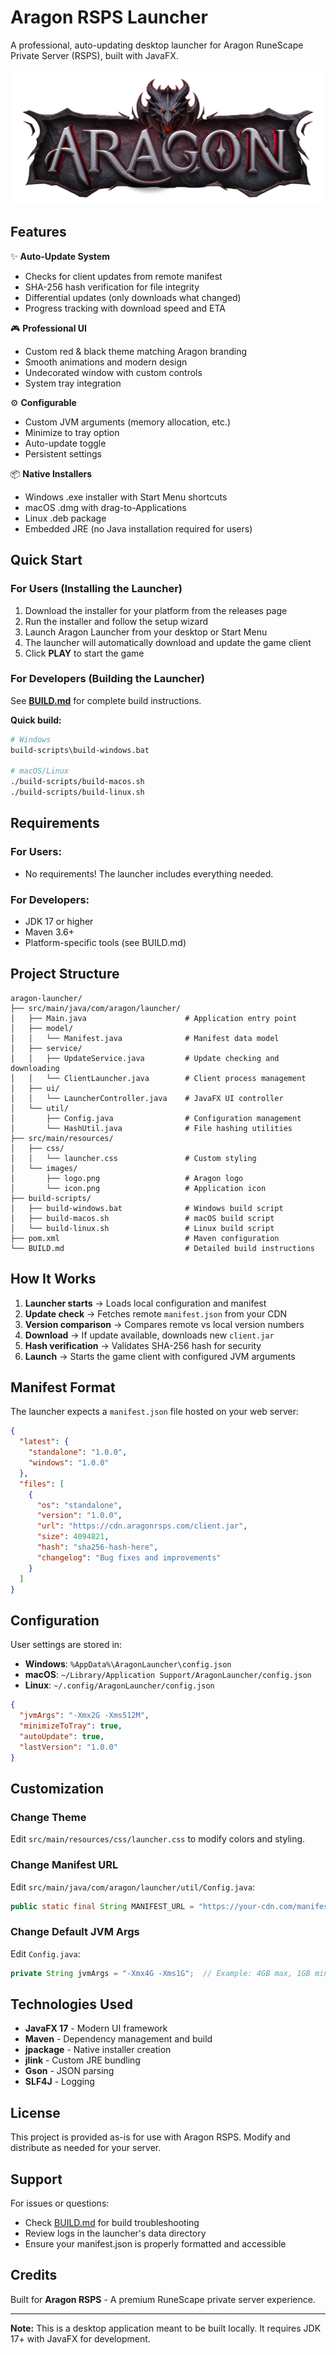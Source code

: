 # Aragon RSPS Launcher

A professional, auto-updating desktop launcher for Aragon RuneScape Private Server (RSPS), built with JavaFX.

![Aragon Logo](src/main/resources/images/logo.png)

## Features

✨ **Auto-Update System**
- Checks for client updates from remote manifest
- SHA-256 hash verification for file integrity
- Differential updates (only downloads what changed)
- Progress tracking with download speed and ETA

🎮 **Professional UI**
- Custom red & black theme matching Aragon branding
- Smooth animations and modern design
- Undecorated window with custom controls
- System tray integration

⚙️ **Configurable**
- Custom JVM arguments (memory allocation, etc.)
- Minimize to tray option
- Auto-update toggle
- Persistent settings

📦 **Native Installers**
- Windows .exe installer with Start Menu shortcuts
- macOS .dmg with drag-to-Applications
- Linux .deb package
- Embedded JRE (no Java installation required for users)

## Quick Start

### For Users (Installing the Launcher)

1. Download the installer for your platform from the releases page
2. Run the installer and follow the setup wizard
3. Launch Aragon Launcher from your desktop or Start Menu
4. The launcher will automatically download and update the game client
5. Click **PLAY** to start the game

### For Developers (Building the Launcher)

See **[BUILD.md](BUILD.md)** for complete build instructions.

**Quick build:**
```bash
# Windows
build-scripts\build-windows.bat

# macOS/Linux
./build-scripts/build-macos.sh
./build-scripts/build-linux.sh
```

## Requirements

### For Users:
- No requirements! The launcher includes everything needed.

### For Developers:
- JDK 17 or higher
- Maven 3.6+
- Platform-specific tools (see BUILD.md)

## Project Structure

```
aragon-launcher/
├── src/main/java/com/aragon/launcher/
│   ├── Main.java                      # Application entry point
│   ├── model/
│   │   └── Manifest.java              # Manifest data model
│   ├── service/
│   │   ├── UpdateService.java         # Update checking and downloading
│   │   └── ClientLauncher.java        # Client process management
│   ├── ui/
│   │   └── LauncherController.java    # JavaFX UI controller
│   └── util/
│       ├── Config.java                # Configuration management
│       └── HashUtil.java              # File hashing utilities
├── src/main/resources/
│   ├── css/
│   │   └── launcher.css               # Custom styling
│   └── images/
│       ├── logo.png                   # Aragon logo
│       └── icon.png                   # Application icon
├── build-scripts/
│   ├── build-windows.bat              # Windows build script
│   ├── build-macos.sh                 # macOS build script
│   └── build-linux.sh                 # Linux build script
├── pom.xml                            # Maven configuration
└── BUILD.md                           # Detailed build instructions
```

## How It Works

1. **Launcher starts** → Loads local configuration and manifest
2. **Update check** → Fetches remote `manifest.json` from your CDN
3. **Version comparison** → Compares remote vs local version numbers
4. **Download** → If update available, downloads new `client.jar`
5. **Hash verification** → Validates SHA-256 hash for security
6. **Launch** → Starts the game client with configured JVM arguments

## Manifest Format

The launcher expects a `manifest.json` file hosted on your web server:

```json
{
  "latest": {
    "standalone": "1.0.0",
    "windows": "1.0.0"
  },
  "files": [
    {
      "os": "standalone",
      "version": "1.0.0",
      "url": "https://cdn.aragonrsps.com/client.jar",
      "size": 4094821,
      "hash": "sha256-hash-here",
      "changelog": "Bug fixes and improvements"
    }
  ]
}
```

## Configuration

User settings are stored in:
- **Windows**: `%AppData%\AragonLauncher\config.json`
- **macOS**: `~/Library/Application Support/AragonLauncher/config.json`
- **Linux**: `~/.config/AragonLauncher/config.json`

```json
{
  "jvmArgs": "-Xmx2G -Xms512M",
  "minimizeToTray": true,
  "autoUpdate": true,
  "lastVersion": "1.0.0"
}
```

## Customization

### Change Theme
Edit `src/main/resources/css/launcher.css` to modify colors and styling.

### Change Manifest URL
Edit `src/main/java/com/aragon/launcher/util/Config.java`:
```java
public static final String MANIFEST_URL = "https://your-cdn.com/manifest.json";
```

### Change Default JVM Args
Edit `Config.java`:
```java
private String jvmArgs = "-Xmx4G -Xms1G";  // Example: 4GB max, 1GB min
```

## Technologies Used

- **JavaFX 17** - Modern UI framework
- **Maven** - Dependency management and build
- **jpackage** - Native installer creation
- **jlink** - Custom JRE bundling
- **Gson** - JSON parsing
- **SLF4J** - Logging

## License

This project is provided as-is for use with Aragon RSPS. Modify and distribute as needed for your server.

## Support

For issues or questions:
- Check [BUILD.md](BUILD.md) for build troubleshooting
- Review logs in the launcher's data directory
- Ensure your manifest.json is properly formatted and accessible

## Credits

Built for **Aragon RSPS** - A premium RuneScape private server experience.

---

**Note:** This is a desktop application meant to be built locally. It requires JDK 17+ with JavaFX for development.
